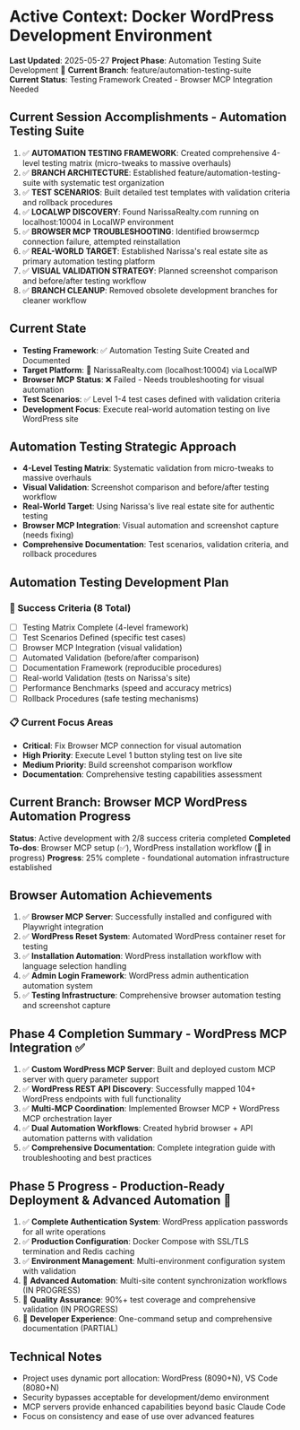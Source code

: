 # Active Context: Docker WordPress Development Environment

**Last Updated**: 2025-05-27
**Project Phase**: Automation Testing Suite Development 🧪
**Current Branch**: feature/automation-testing-suite  
**Current Status**: Testing Framework Created - Browser MCP Integration Needed

## Current Session Accomplishments - Automation Testing Suite
1. ✅ **AUTOMATION TESTING FRAMEWORK**: Created comprehensive 4-level testing matrix (micro-tweaks to massive overhauls)
2. ✅ **BRANCH ARCHITECTURE**: Established feature/automation-testing-suite with systematic test organization  
3. ✅ **TEST SCENARIOS**: Built detailed test templates with validation criteria and rollback procedures
4. ✅ **LOCALWP DISCOVERY**: Found NarissaRealty.com running on localhost:10004 in LocalWP environment
5. ✅ **BROWSER MCP TROUBLESHOOTING**: Identified browsermcp connection failure, attempted reinstallation
6. ✅ **REAL-WORLD TARGET**: Established Narissa's real estate site as primary automation testing platform
7. ✅ **VISUAL VALIDATION STRATEGY**: Planned screenshot comparison and before/after testing workflow
8. ✅ **BRANCH CLEANUP**: Removed obsolete development branches for cleaner workflow

## Current State  
- **Testing Framework**: ✅ Automation Testing Suite Created and Documented
- **Target Platform**: 🎯 NarissaRealty.com (localhost:10004) via LocalWP
- **Browser MCP Status**: ❌ Failed - Needs troubleshooting for visual automation
- **Test Scenarios**: ✅ Level 1-4 test cases defined with validation criteria
- **Development Focus**: Execute real-world automation testing on live WordPress site

## Automation Testing Strategic Approach
- **4-Level Testing Matrix**: Systematic validation from micro-tweaks to massive overhauls
- **Visual Validation**: Screenshot comparison and before/after testing workflow
- **Real-World Target**: Using Narissa's live real estate site for authentic testing
- **Browser MCP Integration**: Visual automation and screenshot capture (needs fixing)
- **Comprehensive Documentation**: Test scenarios, validation criteria, and rollback procedures

## Automation Testing Development Plan
### 🎯 Success Criteria (8 Total)
- [ ] Testing Matrix Complete (4-level framework)
- [ ] Test Scenarios Defined (specific test cases)
- [ ] Browser MCP Integration (visual validation)
- [ ] Automated Validation (before/after comparison)
- [ ] Documentation Framework (reproducible procedures)
- [ ] Real-world Validation (tests on Narissa's site)
- [ ] Performance Benchmarks (speed and accuracy metrics)
- [ ] Rollback Procedures (safe testing mechanisms)

### 📋 Current Focus Areas
- **Critical**: Fix Browser MCP connection for visual automation
- **High Priority**: Execute Level 1 button styling test on live site
- **Medium Priority**: Build screenshot comparison workflow
- **Documentation**: Comprehensive testing capabilities assessment

## Current Branch: Browser MCP WordPress Automation Progress
**Status**: Active development with 2/8 success criteria completed
**Completed To-dos**: Browser MCP setup (✅), WordPress installation workflow (🔄 in progress)
**Progress**: 25% complete - foundational automation infrastructure established

## Browser Automation Achievements
1. ✅ **Browser MCP Server**: Successfully installed and configured with Playwright integration
2. ✅ **WordPress Reset System**: Automated WordPress container reset for testing
3. ✅ **Installation Automation**: WordPress installation workflow with language selection handling
4. ✅ **Admin Login Framework**: WordPress admin authentication automation system
5. ✅ **Testing Infrastructure**: Comprehensive browser automation testing and screenshot capture

## Phase 4 Completion Summary - WordPress MCP Integration ✅
1. ✅ **Custom WordPress MCP Server**: Built and deployed custom MCP server with query parameter support
2. ✅ **WordPress REST API Discovery**: Successfully mapped 104+ WordPress endpoints with full functionality
3. ✅ **Multi-MCP Coordination**: Implemented Browser MCP + WordPress MCP orchestration layer
4. ✅ **Dual Automation Workflows**: Created hybrid browser + API automation patterns with validation
5. ✅ **Comprehensive Documentation**: Complete integration guide with troubleshooting and best practices

## Phase 5 Progress - Production-Ready Deployment & Advanced Automation 🚀
1. ✅ **Complete Authentication System**: WordPress application passwords for all write operations
2. ✅ **Production Configuration**: Docker Compose with SSL/TLS termination and Redis caching
3. ✅ **Environment Management**: Multi-environment configuration system with validation
4. 🔄 **Advanced Automation**: Multi-site content synchronization workflows (IN PROGRESS)
5. 🔄 **Quality Assurance**: 90%+ test coverage and comprehensive validation (IN PROGRESS)
6. 🔄 **Developer Experience**: One-command setup and comprehensive documentation (PARTIAL)

## Technical Notes
- Project uses dynamic port allocation: WordPress (8090+N), VS Code (8080+N)
- Security bypasses acceptable for development/demo environment
- MCP servers provide enhanced capabilities beyond basic Claude Code
- Focus on consistency and ease of use over advanced features